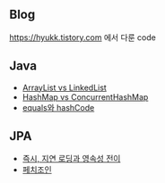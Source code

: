 ## Blog
https://hyukk.tistory.com 에서 다룬 code
</br>

## Java 

* [ArrayList vs LinkedList](https://hyukk.tistory.com/3)
* [HashMap vs ConcurrentHashMap](https://hyukk.tistory.com/4)  
* [equals와 hashCode](https://hyukk.tistory.com/18)
  
## JPA 
* [즉시, 지연 로딩과 영속성 전이](https://hyukk.tistory.com/9)
* [페치조인](https://hyukk.tistory.com/10)

